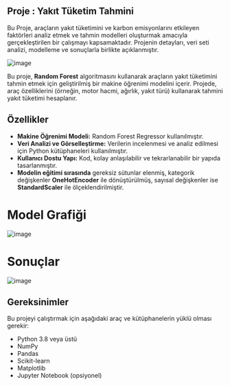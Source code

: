 
## Proje : Yakıt Tüketim Tahmini

Bu Proje, araçların yakıt tüketimini ve karbon emisyonlarını etkileyen faktörleri analiz etmek ve tahmin modelleri oluşturmak amacıyla gerçekleştirilen bir çalışmayı kapsamaktadır. Projenin detayları, veri seti analizi, modelleme ve sonuçlarla birlikte açıklanmıştır.

![image](https://github.com/user-attachments/assets/602c9892-7e66-42e8-9694-26b13898560e)


Bu proje, **Random Forest** algoritmasını kullanarak araçların yakıt tüketimini tahmin etmek için geliştirilmiş bir makine öğrenimi modelini içerir. Projede, araç özelliklerini (örneğin, motor hacmi, ağırlık, yakıt türü) kullanarak tahmini yakıt tüketimi hesaplanır.

## Özellikler
- **Makine Öğrenimi Modeli:** Random Forest Regressor kullanılmıştır.
- **Veri Analizi ve Görselleştirme:** Verilerin incelenmesi ve analiz edilmesi için Python kütüphaneleri kullanılmıştır.
- **Kullanıcı Dostu Yapı:** Kod, kolay anlaşılabilir ve tekrarlanabilir bir yapıda tasarlanmıştır.
- **Modelin eğitimi sırasında** gereksiz sütunlar elenmiş, kategorik değişkenler **OneHotEncoder** ile dönüştürülmüş, sayısal değişkenler ise **StandardScaler** ile ölçeklendirilmiştir.

# Model Grafiği
 
![image](https://github.com/user-attachments/assets/965a62a1-935a-4d59-b503-a58aeebb0cca)

# Sonuçlar

![image](https://github.com/user-attachments/assets/16360e6c-c4c1-4d90-8126-145d5a957552)


## Gereksinimler
Bu projeyi çalıştırmak için aşağıdaki araç ve kütüphanelerin yüklü olması gerekir:

- Python 3.8 veya üstü
- NumPy
- Pandas
- Scikit-learn
- Matplotlib
- Jupyter Notebook (opsiyonel)
